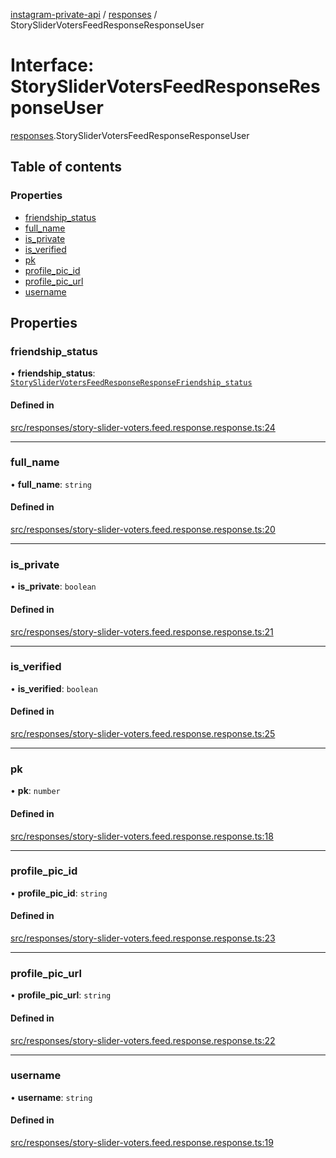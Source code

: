[instagram-private-api](../../README.md) / [responses](../../modules/responses.md) / StorySliderVotersFeedResponseResponseUser

# Interface: StorySliderVotersFeedResponseResponseUser

[responses](../../modules/responses.md).StorySliderVotersFeedResponseResponseUser

## Table of contents

### Properties

- [friendship\_status](StorySliderVotersFeedResponseResponseUser.md#friendship_status)
- [full\_name](StorySliderVotersFeedResponseResponseUser.md#full_name)
- [is\_private](StorySliderVotersFeedResponseResponseUser.md#is_private)
- [is\_verified](StorySliderVotersFeedResponseResponseUser.md#is_verified)
- [pk](StorySliderVotersFeedResponseResponseUser.md#pk)
- [profile\_pic\_id](StorySliderVotersFeedResponseResponseUser.md#profile_pic_id)
- [profile\_pic\_url](StorySliderVotersFeedResponseResponseUser.md#profile_pic_url)
- [username](StorySliderVotersFeedResponseResponseUser.md#username)

## Properties

### friendship\_status

• **friendship\_status**: [`StorySliderVotersFeedResponseResponseFriendship_status`](StorySliderVotersFeedResponseResponseFriendship_status.md)

#### Defined in

[src/responses/story-slider-voters.feed.response.response.ts:24](https://github.com/Nerixyz/instagram-private-api/blob/4971f34/src/responses/story-slider-voters.feed.response.response.ts#L24)

___

### full\_name

• **full\_name**: `string`

#### Defined in

[src/responses/story-slider-voters.feed.response.response.ts:20](https://github.com/Nerixyz/instagram-private-api/blob/4971f34/src/responses/story-slider-voters.feed.response.response.ts#L20)

___

### is\_private

• **is\_private**: `boolean`

#### Defined in

[src/responses/story-slider-voters.feed.response.response.ts:21](https://github.com/Nerixyz/instagram-private-api/blob/4971f34/src/responses/story-slider-voters.feed.response.response.ts#L21)

___

### is\_verified

• **is\_verified**: `boolean`

#### Defined in

[src/responses/story-slider-voters.feed.response.response.ts:25](https://github.com/Nerixyz/instagram-private-api/blob/4971f34/src/responses/story-slider-voters.feed.response.response.ts#L25)

___

### pk

• **pk**: `number`

#### Defined in

[src/responses/story-slider-voters.feed.response.response.ts:18](https://github.com/Nerixyz/instagram-private-api/blob/4971f34/src/responses/story-slider-voters.feed.response.response.ts#L18)

___

### profile\_pic\_id

• **profile\_pic\_id**: `string`

#### Defined in

[src/responses/story-slider-voters.feed.response.response.ts:23](https://github.com/Nerixyz/instagram-private-api/blob/4971f34/src/responses/story-slider-voters.feed.response.response.ts#L23)

___

### profile\_pic\_url

• **profile\_pic\_url**: `string`

#### Defined in

[src/responses/story-slider-voters.feed.response.response.ts:22](https://github.com/Nerixyz/instagram-private-api/blob/4971f34/src/responses/story-slider-voters.feed.response.response.ts#L22)

___

### username

• **username**: `string`

#### Defined in

[src/responses/story-slider-voters.feed.response.response.ts:19](https://github.com/Nerixyz/instagram-private-api/blob/4971f34/src/responses/story-slider-voters.feed.response.response.ts#L19)
